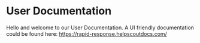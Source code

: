 # User Documentation

Hello and welcome to our User Documentation. A UI friendly documentation could be found here: https://rapid-response.helpscoutdocs.com/

